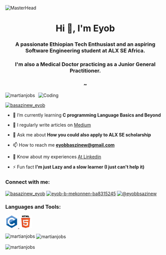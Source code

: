 ![MasterHead](https://pbs.twimg.com/profile_banners/1580149777924325377/1679489030/1500x500)
<h1 align="center">Hi 👋, I'm Eyob</h1>
<h3 align="center">A passionate Ethiopian Tech Enthusiast and an aspiring Software Engineering student at ALX SE Africa.</h3> 
<h3 align="center">I'm also a Medical Doctor practicing as a Junior General Practitioner.</h3>
<h3 align="center">~</h3>

<img align="right" alt="Coding" width="400" src="https://i.pinimg.com/originals/06/60/ef/0660efe82fa3da42ed56eef013171835.gif">

<p align="left"> <img src="https://komarev.com/ghpvc/?username=martianjobs&label=Profile%20views&color=0e75b6&style=flat" alt="martianjobs" /> </p>

<p align="left"> <a href="https://twitter.com/basazinew_eyob" target="blank"><img src="https://img.shields.io/twitter/follow/basazinew_eyob?logo=twitter&style=for-the-badge" alt="basazinew_eyob" /></a> </p>

- 🌱 I’m currently learning **C programming Language Basics and Beyond**

- 📝 I regularly write articles on [Medium](https://medium.com/@eyobbasazinew)

- 💬 Ask me about **How you could also apply to ALX SE scholarship**

- 📫 How to reach me **eyobbaszinew@gmail.com**

- 📄 Know about my experiences [At Linkedin](https://www.linkedin.com/in/eyob-b-mekonnen-ba8315245/)

- ⚡ Fun fact **I'm just Lazy and a slow learner (I just can't help it)**

<h3 align="left">Connect with me:</h3>
<p align="left">
<a href="https://twitter.com/basazinew_eyob" target="blank"><img align="center" src="https://raw.githubusercontent.com/rahuldkjain/github-profile-readme-generator/master/src/images/icons/Social/twitter.svg" alt="basazinew_eyob" height="30" width="40" /></a>
<a href="https://linkedin.com/in/eyob-b-mekonnen-ba8315245" target="blank"><img align="center" src="https://raw.githubusercontent.com/rahuldkjain/github-profile-readme-generator/master/src/images/icons/Social/linked-in-alt.svg" alt="eyob-b-mekonnen-ba8315245" height="30" width="40" /></a>
<a href="https://medium.com/@eyobbsazinew" target="blank"><img align="center" src="https://raw.githubusercontent.com/rahuldkjain/github-profile-readme-generator/master/src/images/icons/Social/medium.svg" alt="@eyobbsazinew" height="30" width="40" /></a>
</p>

<h3 align="left">Languages and Tools:</h3>
<p align="left"> <a href="https://www.cprogramming.com/" target="_blank" rel="noreferrer"> <img src="https://raw.githubusercontent.com/devicons/devicon/master/icons/c/c-original.svg" alt="c" width="40" height="40"/> </a> <a href="https://www.w3.org/html/" target="_blank" rel="noreferrer"> <img src="https://raw.githubusercontent.com/devicons/devicon/master/icons/html5/html5-original-wordmark.svg" alt="html5" width="40" height="40"/> </a> </p>

<p><img align="left" src="https://github-readme-stats.vercel.app/api/top-langs?username=martianjobs&show_icons=true&locale=en&layout=compact" alt="martianjobs" /></p>

<p>&nbsp;<img align="center" src="https://github-readme-stats.vercel.app/api?username=martianjobs&show_icons=true&locale=en" alt="martianjobs" /></p>

<p><img align="center" src="https://github-readme-streak-stats.herokuapp.com/?user=martianjobs&" alt="martianjobs" /></p>
